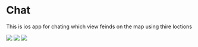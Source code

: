 # Chat
This is ios app for chating which view feinds on the map using thire loctions


 
 <img src="Chat/26055916_1735176176534723_1351625586510325611_n.jpg ">
 <img src="Chat/26056029_1735176103201397_1306759469170625916_n.jpg">
 <img src="Chat/26112397_1735176066534734_8020709899784723902_n.jpg">
